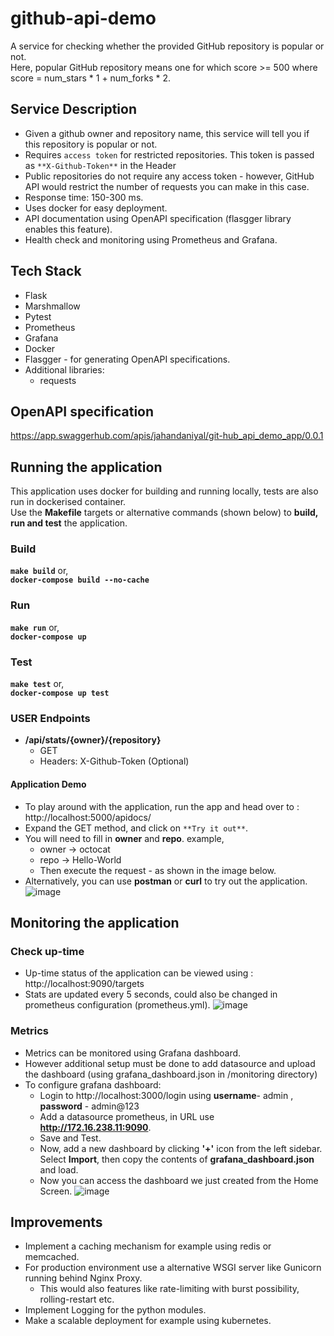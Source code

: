# github-api-demo
A service for checking whether the provided GitHub repository is popular or not. </br>
Here, popular GitHub repository means one for which score >= 500 where score = num_stars * 1 + num_forks * 2.

## Service Description
- Given a github owner and repository name, this service will tell you if this repository is popular or not.
- Requires `access token` for restricted repositories. This token is passed as `**X-Github-Token**` in the Header
- Public repositories do not require any access token - however, GitHub API would restrict the number of requests you can make in this case.
- Response time: 150-300 ms.
- Uses docker for easy deployment.
- API documentation using OpenAPI specification (flasgger library enables this feature).
- Health check and monitoring using Prometheus and Grafana.

## Tech Stack
- Flask
- Marshmallow
- Pytest
- Prometheus
- Grafana
- Docker
- Flasgger - for generating OpenAPI specifications.
- Additional libraries:
  - requests

## OpenAPI specification
https://app.swaggerhub.com/apis/jahandaniyal/git-hub_api_demo_app/0.0.1

## Running the application
This application uses docker for building and running locally, tests are also run in dockerised container. </br>
Use the **Makefile** targets or alternative commands (shown below) to **build, run and test** the application.
 
### Build
**`make build`** or, </br>
**`docker-compose build --no-cache`**
### Run
**`make run`** or, </br>
**`docker-compose up`**
### Test
**`make test`** or, </br>
**`docker-compose up test`**

### USER Endpoints
* **/api/stats/{owner}/{repository}**
   * GET
   * Headers: X-Github-Token (Optional)

#### Application Demo
- To play around with the application, run the app and head over to : http://localhost:5000/apidocs/
- Expand the GET method, and click on `**Try it out**`.
- You will need to fill in **owner** and **repo**. example,
  - owner -> octocat
  - repo -> Hello-World
  - Then execute the request - as shown in the image below.
 - Alternatively, you can use **postman** or **curl** to try out the application.
![image](https://user-images.githubusercontent.com/4581090/161806246-a243be2e-6b48-46c4-81df-398c364eceed.png)

## Monitoring the application
### Check up-time
- Up-time status of the application can be viewed using : http://localhost:9090/targets 
- Stats are updated every 5 seconds, could also be changed in prometheus configuration (prometheus.yml).
![image](https://user-images.githubusercontent.com/4581090/161802349-73d267cc-3300-4c2e-86c0-faa37c0341ee.png)

### Metrics
- Metrics can be monitored using Grafana dashboard.
- However additional setup must be done to add datasource and upload the dashboard (using grafana_dashboard.json in /monitoring directory)
- To configure grafana dashboard:
  - Login to http://localhost:3000/login using **username**- admin , **password** - admin@123
  - Add a datasource prometheus, in URL use **http://172.16.238.11:9090**. 
  - Save and Test.
  - Now, add a new dashboard by clicking **'+'** icon from the left sidebar. Select **Import**, then copy the contents of **grafana_dashboard.json** and load.
  - Now you can access the dashboard we just created from the Home Screen.
![image](https://user-images.githubusercontent.com/4581090/161802245-144b1993-0e2b-4d13-b032-36726546fa48.png)

## Improvements
- Implement a caching mechanism for example using redis or memcached.
- For production environment use a alternative WSGI server like Gunicorn running behind Nginx Proxy.
  - This would also features like rate-limiting with burst possibility, rolling-restart etc.
 - Implement Logging for the python modules.
 - Make a scalable deployment for example using kubernetes.
